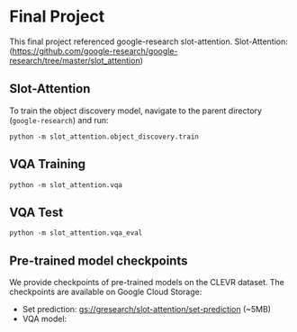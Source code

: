 # Final Project

This final project referenced google-research slot-attention.
Slot-Attention: (https://github.com/google-research/google-research/tree/master/slot_attention)

## Slot-Attention

To train the object discovery model, navigate to the parent directory
(`google-research`) and run:

```
python -m slot_attention.object_discovery.train
```

## VQA Training

```
python -m slot_attention.vqa
```

## VQA Test

```
python -m slot_attention.vqa_eval
```

## Pre-trained model checkpoints

We provide checkpoints of pre-trained models on the CLEVR dataset. 
The checkpoints are available on Google Cloud Storage:
* Set prediction: [gs://gresearch/slot-attention/set-prediction](https://console.cloud.google.com/storage/browser/gresearch/slot-attention/set-prediction) (~5MB)
* VQA model: 
